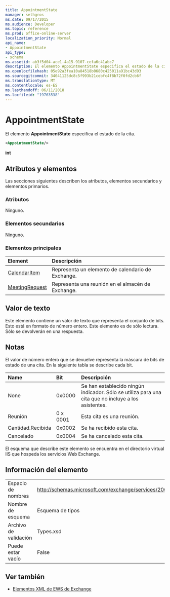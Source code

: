 ```yaml
---
title: AppointmentState
manager: sethgros
ms.date: 09/17/2015
ms.audience: Developer
ms.topic: reference
ms.prod: office-online-server
localization_priority: Normal
api_name:
- AppointmentState
api_type:
- schema
ms.assetid: ab3f5d04-ace1-4a15-9107-cefa6c41abc7
description: El elemento AppointmentState especifica el estado de la cita.
ms.openlocfilehash: 05e92a3fea10a84518b0680c425011a91bc43d93
ms.sourcegitcommit: 34041125dc8c5f993b21cebfc4f8b72f0fd2cb6f
ms.translationtype: MT
ms.contentlocale: es-ES
ms.lasthandoff: 06/11/2018
ms.locfileid: "19763538"
---
```

# <a name="appointmentstate"></a>AppointmentState

El elemento **AppointmentState** especifica el estado de la cita. 
  
```XML
<AppointmentState/>
```

 **int**
## <a name="attributes-and-elements"></a>Atributos y elementos

Las secciones siguientes describen los atributos, elementos secundarios y elementos primarios.
  
### <a name="attributes"></a>Atributos

Ninguno.
  
### <a name="child-elements"></a>Elementos secundarios

Ninguno.
  
### <a name="parent-elements"></a>Elementos principales

|**Element**|**Descripción**|
|:-----|:-----|
|[CalendarItem](calendaritem.md) <br/> |Representa un elemento de calendario de Exchange.  <br/> |
|[MeetingRequest](meetingrequest.md) <br/> |Representa una reunión en el almacén de Exchange.  <br/> |
   
## <a name="text-value"></a>Valor de texto

Este elemento contiene un valor de texto que representa el conjunto de bits. Esto está en formato de número entero. Este elemento es de sólo lectura. Sólo se devolverán en una respuesta.
  
## <a name="remarks"></a>Notas

El valor de número entero que se devuelve representa la máscara de bits de estado de una cita. En la siguiente tabla se describe cada bit.
  
|**Name**|**Bit**|**Descripción**|
|:-----|:-----|:-----|
|None  <br/> |0x0000  <br/> |Se han establecido ningún indicador. Sólo se utiliza para una cita que no incluye a los asistentes.  <br/> |
|Reunión  <br/> |0 x 0001  <br/> |Esta cita es una reunión.  <br/> |
|Cantidad.Recibida  <br/> |0x0002  <br/> |Se ha recibido esta cita.  <br/> |
|Cancelado  <br/> |0x0004  <br/> |Se ha cancelado esta cita.  <br/> |
   
El esquema que describe este elemento se encuentra en el directorio virtual IIS que hospeda los servicios Web Exchange.
  
## <a name="element-information"></a>Información del elemento

|||
|:-----|:-----|
|Espacio de nombres  <br/> |http://schemas.microsoft.com/exchange/services/2006/types  <br/> |
|Nombre de esquema  <br/> |Esquema de tipos  <br/> |
|Archivo de validación  <br/> |Types.xsd  <br/> |
|Puede estar vacío  <br/> |False  <br/> |
   
## <a name="see-also"></a>Ver también

- [Elementos XML de EWS de Exchange](ews-xml-elements-in-exchange.md)

